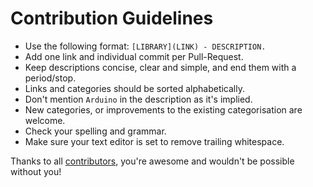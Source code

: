 # Contribution Guidelines

* Use the following format: `[LIBRARY](LINK) - DESCRIPTION.`
* Add one link and individual commit per Pull-Request.
* Keep descriptions concise, clear and simple, and end them with a period/stop.
* Links and categories should be sorted alphabetically.
* Don't mention `Arduino` in the description as it's implied.
* New categories, or improvements to the existing categorisation are welcome.
* Check your spelling and grammar.
* Make sure your text editor is set to remove trailing whitespace.

Thanks to all [contributors](https://github.com/markets/awesome-ruby/graphs/contributors), you're awesome and
wouldn't be possible without you!
